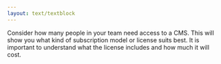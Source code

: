 ```yaml
---
layout: text/textblock
---
```

Consider how many people in your team need access to a CMS. This will show you what kind of subscription model or license suits best. It is important to understand what the license includes and how much it will cost.

